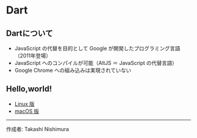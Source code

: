 # Dart

## Dartについて

* JavaScript の代替を目的として Google が開発したプログラミング言語（2011年登場）
* JavaScript へのコンパイルが可能（AltJS ＝ JavaScript の代替言語）
* Google Chrome への組み込みは実現されていない

## Hello,world!

* [Linux 版](https://github.com/TakashiNishimura/HelloWorld/blob/master/Dart/Dart_linux.md)
* [macOS 版](https://github.com/TakashiNishimura/HelloWorld/blob/master/Dart/Dart_mac.md)

***
作成者: Takashi Nishimura